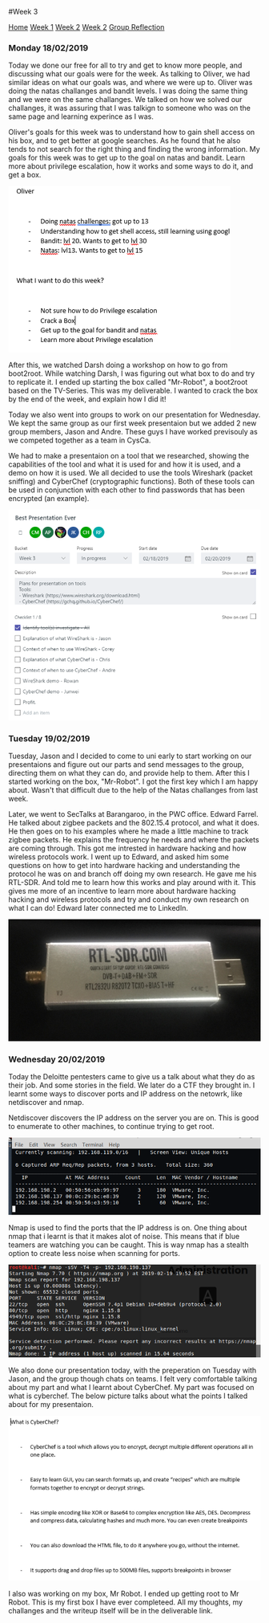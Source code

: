 #Week 3

[Home](./README.md)
[Week 1](./week1.md)
[Week 2](./week2.md)
[Week 2](./week3.md)
[Group Reflection](./group_reflection.md)


### Monday 18/02/2019
Today we done our free for all to try and get to know more people, and discussing what our goals were for the week. As talking to Oliver, we had similar ideas on what our goals was, and where we were up to. Oliver was doing the natas challanges and bandit levels. I was doing the same thing and we were on the same challanges. We talked on how we solved our challanges, it was assuring that I was talkign to someone who was on the same page and learning experince as I was. 

Oliver's goals for this week was to understand how to gain shell access on his box, and to get better at google searches. As he found that he also tends to not search for the right thing and finding the wrong information. My goals for this week was to get up to the goal on natas and bandit. Learn more about privilege escalation, how it works and some ways to do it, and get a box. 

![Picture](/images/sda.PNG)

After this, we watched Darsh doing a workshop on how to go from boot2root. While watching Darsh, I was figuring out what box to do and try to replicate it. I ended up starting the box called "Mr-Robot", a boot2root based on the TV-Series. This was my deliverable. I wanted to crack the box by the end of the week, and explain how I did it!

Today we also went into groups to work on our presentation for Wednesday. We kept the same group as our first week presentaion but we added 2 new group members, Jason and Andre. These guys I have worked previsouly as we competed together as a team in CysCa.

We had to make a presentaion on a tool that we researched, showing the capabilities of the tool and what it is used for and how it is used, and a demo on how it is used. We all decided to use the tools Wireshark (packet sniffing) and CyberChef (cryptographic functions). Both of these tools can be used in conjunction with each other to find passwords that has been encrypted (an example).

![Picture](/images/1.PNG)

### Tuesday 19/02/2019

Tuesday, Jason and I decided to come to uni early to start working on our presentaions and figure out our parts and send messages to the group, directing them on what they can do, and provide help to them. After this I started working on the box, "Mr-Robot". I got the first key which I am happy about. Wasn't that difficult due to the help of the Natas challanges from last week. 

Later, we went to SecTalks at Barangaroo, in the PWC office. Edward Farrel. He talked about zigbee packets and the 802.15.4 protocol, and what it does. He then goes on to his examples where he made a little machine to track zigbee packets. He explains the frequency he needs and where the packets are coming through. This got me intrested in hardware hacking and how wireless protocols work. I went up to Edward, and asked him some questions on how to get into hardware hacking  and understanding the protocol he was on and branch off doing my own research. He gave me his RTL-SDR. And told me to learn how this works and play around with it. This gives me more of an incentive to learn more about hardware hacking hacking and wireless protocols and try and conduct my own research on what I can do! Edward later connected me to LinkedIn.

![Picture](/images/gift.PNG)


### Wednesday 20/02/2019

Today the Deloitte pentesters came to give us a talk about what they do as their job. And some stories in the field. We later do a CTF they brought in. I learnt some ways to discover ports and IP address on the netowrk, like netdiscover and nmap. 

Netdiscover discovers the IP address on the server you are on. This is good to enumerate to other machines, to continue trying to get root. 

![Picture](images/netdiscover.PNG)

Nmap is used to find the ports that the IP address is on. One thing about nmap that i learnt is that it makes alot of noise. This means that if blue teamers are watching you can be caught. This is way nmap has a stealth option to create less noise when scanning for ports.

![Picture](images/nmap.PNG)

We also done our presentation today, with the preperation on Tuesday with Jason, and the group though chats on teams. I felt very comfortable talking about my part and what I learnt about CyberChef. My part was focused on what is cyberchef. The below picture talks about what the points I talked about for my presentaion.

![Picture](images/cyberchef.PNG)

I also was working on my box, Mr Robot. I ended up getting root to Mr Robot. This is my first box I have ever completeed. All my thoughts, my challanges and the writeup itself will be in the deliverable link.
